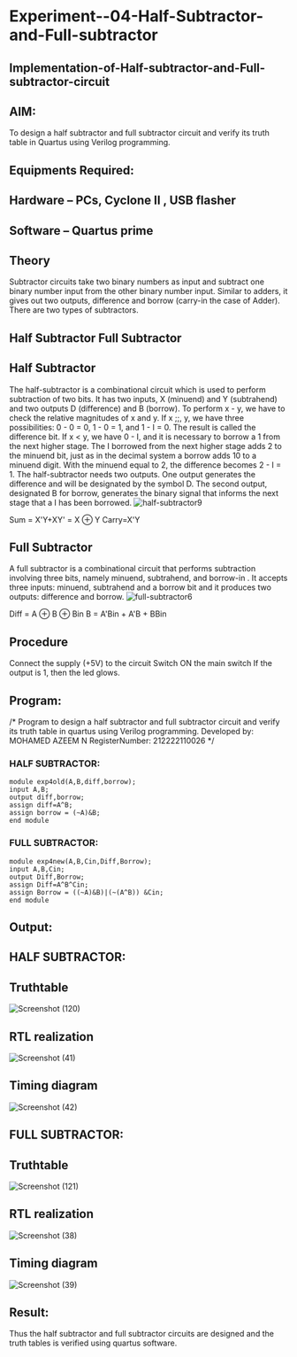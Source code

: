 # Experiment--04-Half-Subtractor-and-Full-subtractor
## Implementation-of-Half-subtractor-and-Full-subtractor-circuit
## AIM:
To design a half subtractor and full subtractor circuit and verify its truth table in Quartus using Verilog programming.

## Equipments Required:
## Hardware – PCs, Cyclone II , USB flasher
## Software – Quartus prime
## Theory
Subtractor circuits take two binary numbers as input and subtract one binary number input from the other binary number input. Similar to adders, it gives out two outputs, difference and borrow (carry-in the case of Adder). There are two types of subtractors.

## Half Subtractor Full Subtractor
## Half Subtractor
The half-subtractor is a combinational circuit which is used to perform subtraction of two bits. It has two inputs, X (minuend) and Y (subtrahend) and two outputs D (difference) and B (borrow). To perform x - y, we have to check the relative magnitudes of x and y. If x ;;, y, we have three possibilities: 0 - 0 = 0, 1 - 0 = 1, and 1 - I = 0. The result is called the difference bit. If x < y, we have 0 - I, and it is necessary to borrow a 1 from the next higher stage. The I borrowed from the next higher stage adds 2 to the minuend bit, just as in the decimal system a borrow adds 10 to a minuend digit. With the minuend equal to 2, the difference becomes 2 - I = 1. The half-subtractor needs two outputs. One output generates the difference and will be designated by the symbol D. The second output, designated B for borrow, generates the binary signal that informs the next stage that a I has been borrowed.
![half-subtractor9](https://user-images.githubusercontent.com/36288975/166112538-58c3bc7c-ee5d-4e6a-ac8d-8e8328efe27a.png)


Sum = X'Y+XY' = X ⊕ Y
Carry=X'Y

## Full Subtractor
A full subtractor is a combinational circuit that performs subtraction involving three bits, namely minuend, subtrahend, and borrow-in . It accepts three inputs: minuend, subtrahend and a borrow bit and it produces two outputs: difference and borrow. 
![full-subtractor6](https://user-images.githubusercontent.com/36288975/166112541-24c68359-3de8-4674-ae22-8272ffc385ed.png)


Diff = A ⊕ B ⊕ Bin B = A'Bin + A'B + BBin

## Procedure

Connect the supply (+5V) to the circuit Switch ON the main switch If the output is 1, then the led glows.

## Program:
/*
Program to design a half subtractor and full subtractor circuit and verify its truth table in quartus using Verilog programming.
Developed by: MOHAMED AZEEM N
RegisterNumber:  212222110026
*/
### HALF SUBTRACTOR:
```
module exp4old(A,B,diff,borrow);
input A,B;
output diff,borrow;
assign diff=A^B;
assign borrow = (~A)&B;
end module
```
### FULL SUBTRACTOR:
```
module exp4new(A,B,Cin,Diff,Borrow);
input A,B,Cin;
output Diff,Borrow;
assign Diff=A^B^Cin;
assign Borrow = ((~A)&B)|(~(A^B)) &Cin;
end module
```

## Output:
## HALF SUBTRACTOR:

## Truthtable
![Screenshot (120)](https://github.com/mohamedazeem33/Experiment--03-Half-Subtractor-and-Full-subtractor/assets/121040764/f494a191-1080-41bc-93b9-36a252b6e5b8)

##  RTL realization
![Screenshot (41)](https://github.com/mohamedazeem33/Experiment--03-Half-Subtractor-and-Full-subtractor/assets/121040764/f4c4eba8-58b6-44ec-9bc1-f5c1c5e94054)

## Timing diagram 
![Screenshot (42)](https://github.com/mohamedazeem33/Experiment--03-Half-Subtractor-and-Full-subtractor/assets/121040764/b48f3934-187a-4189-8894-056db44c641e)

## FULL SUBTRACTOR:

## Truthtable
![Screenshot (121)](https://github.com/mohamedazeem33/Experiment--03-Half-Subtractor-and-Full-subtractor/assets/121040764/b228a44f-c79f-41c7-80f5-03882acfb901)

##  RTL realization
![Screenshot (38)](https://github.com/mohamedazeem33/Experiment--03-Half-Subtractor-and-Full-subtractor/assets/121040764/962fc107-91e3-4452-bdeb-edcfc9e7e8c5)

## Timing diagram 
![Screenshot (39)](https://github.com/mohamedazeem33/Experiment--03-Half-Subtractor-and-Full-subtractor/assets/121040764/ac021e85-38f6-43d4-87fa-2b49c5da11dc)


## Result:
Thus the half subtractor and full subtractor circuits are designed and the truth tables is verified using quartus software.
